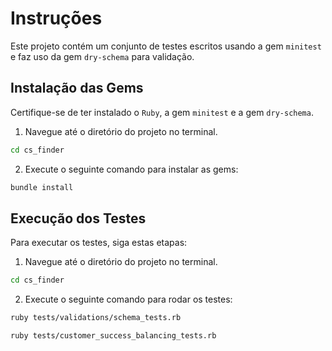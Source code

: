 # Instruções

Este projeto contém um conjunto de testes escritos usando a gem `minitest` e faz uso da gem `dry-schema` para validação.

## Instalação das Gems

Certifique-se de ter instalado o `Ruby`, a gem `minitest` e a gem `dry-schema`.

1. Navegue até o diretório do projeto no terminal.
```bash
cd cs_finder
```

2. Execute o seguinte comando para instalar as gems:
```bash
bundle install
```

## Execução dos Testes

Para executar os testes, siga estas etapas:

1. Navegue até o diretório do projeto no terminal.
```bash
cd cs_finder
```

2. Execute o seguinte comando para rodar os testes:

```bash
ruby tests/validations/schema_tests.rb

ruby tests/customer_success_balancing_tests.rb
```

